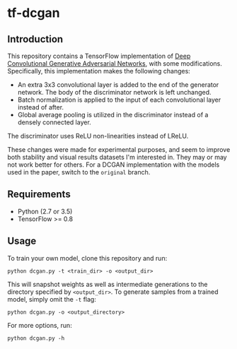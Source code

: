 # tf-dcgan

## Introduction

This repository contains a TensorFlow implementation of [Deep Convolutional Generative Adversarial Networks](http://arxiv.org/abs/1511.06434), with some modifications. Specifically, this implementation makes the following changes:

 - An extra 3x3 convolutional layer is added to the end of the generator network. The body of the discriminator network is left unchanged.
 - Batch normalization is applied to the input of each convolutional layer instead of after.
 - Global average pooling is utilized in the discriminator instead of a densely connected layer.

The discriminator uses ReLU non-linearities instead of LReLU. 

These changes were made for experimental purposes, and seem to improve both stability and visual results datasets I'm interested in. They may or may not work better for others. For a DCGAN implementation with the models used in the paper, switch to the `original` branch.

## Requirements

 - Python (2.7 or 3.5)
 - TensorFlow >= 0.8

## Usage

To train your own model, clone this repository and run:

```
python dcgan.py -t <train_dir> -o <output_dir>
```

This will snapshot weights as well as intermediate generations to the directory specified by `<output_dir>`. To generate samples from a trained model, simply omit the `-t` flag:

```
python dcgan.py -o <output_directory>
```

For more options, run:

```
python dcgan.py -h
```
